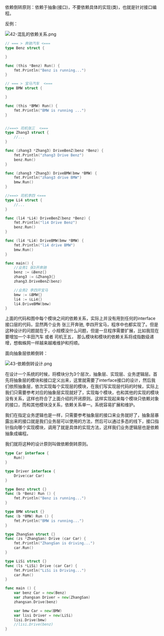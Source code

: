 依赖倒转原则：依赖于抽象(接口)，不要依赖具体的实现(类)，也就是针对接口编程。

反例：

![42-混乱的依赖关系.png](https://imgs-1306864474.cos.ap-beijing.myqcloud.com/img/1651037204771-234ed02f-0575-4c9b-89f9-4ef31c190997.png)

```go
// === > 奔驰汽车 <===
type Benz struct {

}

func (this *Benz) Run() {
	fmt.Println("Benz is running...")
}

// === > 宝马汽车  <===
type BMW struct {

}

func (this *BMW) Run() {
	fmt.Println("BMW is running ...")
}


//===> 司机张三  <===
type Zhang3 struct {
	//...
}

func (zhang3 *Zhang3) DriveBenZ(benz *Benz) {
	fmt.Println("zhang3 Drive Benz")
	benz.Run()
}

func (zhang3 *Zhang3) DriveBMW(bmw *BMW) {
	fmt.Println("zhang3 drive BMW")
	bmw.Run()
}

//===> 司机李四 <===
type Li4 struct {
	//...
}

func (li4 *Li4) DriveBenZ(benz *Benz) {
	fmt.Println("li4 Drive Benz")
	benz.Run()
}

func (li4 *Li4) DriveBMW(bmw *BMW) {
	fmt.Println("li4 drive BMW")
	bmw.Run()
}

func main() {
	//业务1 张3开奔驰
	benz := &Benz{}
	zhang3 := &Zhang3{}
	zhang3.DriveBenZ(benz)

	//业务2 李四开宝马
	bmw := &BMW{}
	li4 := &Li4{}
	li4.DriveBMW(bmw)
}
```

上面的代码和图中每个模块之间的依赖关系，实际上并没有用到任何的interface接口层的代码，显然两个业务 张三开奔驰, 李四开宝马，程序中也都实现了。但是这种设计的问题就在于，小规模没什么问题，但是一旦程序需要扩展，比如我现在要增加一个丰田汽车 或者 司机王五， 那么模块和模块的依赖关系将成指数级递增，想蜘蛛网一样越来越难维护和捋顺。

面向抽象层依赖倒转：

![43-依赖倒转设计.png](https://imgs-1306864474.cos.ap-beijing.myqcloud.com/img/1651037225156-1b9ba94a-9498-4b72-a42b-c32e6261bbed.png)

在设计一个系统的时候，将模块分为3个层次，抽象层、实现层、业务逻辑层。首先将抽象层的模块和接口定义出来，这里就需要了interface接口的设计，然后我们依照抽象层，依次实现每个实现层的模块，在我们写实现层代码的时候，实际上我们只需要参考对应的抽象层实现就好了，实现每个模块，也和其他的实现的模块没有关系，这样也符合了上面介绍的开闭原则。这样实现起来每个模块只依赖对象的接口，而和其他模块没关系，依赖关系单一。系统容易扩展和维护。

我们在指定业务逻辑也是一样，只需要参考抽象层的接口来业务就好了，抽象层暴露出来的接口就是我们业务层可以使用的方法，然后可以通过多态的线下，接口指针指向哪个实现模块，调用了就是具体的实现方法，这样我们业务逻辑层也是依赖抽象成编程。

我们就将这种的设计原则叫做依赖倒转原则。 

```go
type Car interface {
	Run()
}

type Driver interface {
	Drive(car Car)
}

type Benz struct {}
func (b *Benz) Run () {
	fmt.Println("Benz is running...")
}

type BMW struct {}
func (b *BMW) Run () {
	fmt.Println("BMW is running...")
}

type ZhangSan struct {}
func (zs *ZhangSan) Drive (car Car) {
	fmt.Println("ZhangSan is driving...")
	car.Run()
}

type LiSi struct {}
func (ls *LiSi) Drive (car Car) {
	fmt.Println("LiSi is Driving...")
	car.Run()
}

func main () {
	var benz Car = new(Benz)
	var zhangsan Driver = new(ZhangSan)
	zhangsan.Drive(benz)

	var bmw Car = new(BMW)
	var lisi Driver = new(LiSi)
	lisi.Drive(bmw)
	//lisi.Drive(benz)
}
```

